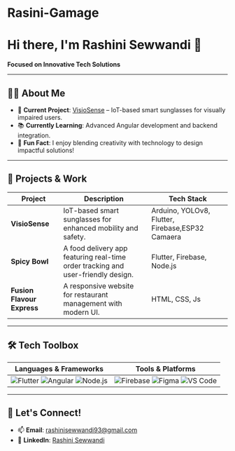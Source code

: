 # Rasini-Gamage
# Hi there, I'm Rashini Sewwandi 👋  
**Focused on Innovative Tech Solutions**

---

## 👩‍💻 About Me
- 🔧 **Current Project**: [VisioSense](#) – IoT-based smart sunglasses for visually impaired users.  
- 📚 **Currently Learning**: Advanced Angular development and backend integration.  
- 🌟 **Fun Fact**: I enjoy blending creativity with technology to design impactful solutions!  

---

## 🚀 Projects & Work
| **Project**       | **Description**                                                                 | **Tech Stack**                      |
|--------------------|---------------------------------------------------------------------------------|-------------------------------------|
| **VisioSense**     | IoT-based smart sunglasses for enhanced mobility and safety.                    | Arduino, YOLOv8, Flutter, Firebase,ESP32 Camaera          |
| **Spicy Bowl**     | A food delivery app featuring real-time order tracking and user-friendly design.| Flutter, Firebase, Node.js          |
| **Fusion Flavour Express** | A responsive website for restaurant management with modern UI.               | HTML, CSS, Js            |

---

## 🛠️ Tech Toolbox
| Languages & Frameworks | Tools & Platforms |
|-------------------------|-------------------|
| ![Flutter](https://img.shields.io/badge/-Flutter-blue) ![Angular](https://img.shields.io/badge/-Angular-red) ![Node.js](https://img.shields.io/badge/-Node.js-green) | ![Firebase](https://img.shields.io/badge/-Firebase-orange) ![Figma](https://img.shields.io/badge/-Figma-pink) ![VS Code](https://img.shields.io/badge/-VSCode-blue) |

---

## 🌱 Let's Connect!
- 📫 **Email**: rashinisewwandi93@gmail.com  
- 💼 **LinkedIn**: [Rashini Sewwandi](#)  
